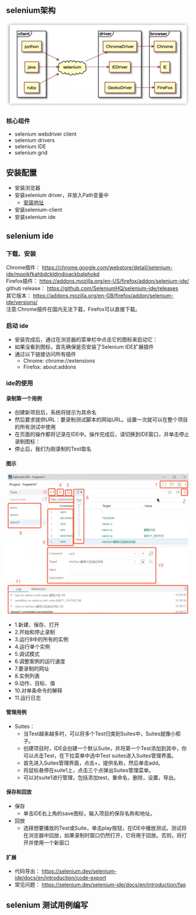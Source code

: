 ## selenium架构
![](./image/selenium架构.png)
### 核心组件
* selenium webdriver client
* selenium drivers
* selenium IDE
* selenium grid
## 安装配置
* 安装浏览器
* 安装selenium driver，并放入Path变量中
  * [安装地址](https://www.selenium.dev/documentation/webdriver/getting_started/install_drivers/)
* 安装selenium-client
* 安装selenium ide
## selenium ide
### 下载、安装
Chrome插件： https://chrome.google.com/webstore/detail/selenium-ide/mooikfkahbdckldjndioackbalphokd   
Firefox插件： https://addons.mozilla.org/en-US/firefox/addon/selenium-ide/   
github release： https://github.com/SeleniumHQ/selenium-ide/releases   
其它版本： https://addons.mozilla.org/en-GB/firefox/addon/selenium-ide/versions/   
注意:Chrome插件在国内无法下载，Firefox可以直接下载。
### 启动 ide
* 安装完成后，通过在浏览器的菜单栏中点击它的图标来启动它：
* 如果没看到图标，首先确保是否安装了Selenium IDE扩展插件
* 通过以下链接访问所有插件 
  * Chrome: chrome://extensions 
  * Firefox: about:addons
### ide的使用
#### 录制第一个用例
* 创建新项目后，系统将提示为其命名
* 然后要求提供URL：要录制测试脚本的网站URL。设置一次就可以在整个项目的所有测试中使用
* 在页面的操作都将记录在IDE中。操作完成后，请切换到IDE窗口，并单击停止录制图标：
* 停止后，我们为刚录制的Test取名
#### 图示
![](./image/seleniumIDE.png)
* 1.新建、保存、打开
* 2.开始和停止录制
* 3.运行8中的所有的实例
* 4.运行单个实例
* 5.调试模式
* 6.调整案例的运行速度
* 7.要录制的网址
* 8.实例列表
* 9.动作、目标、值
* 10.对单条命令的解释
* 11.运行日志
#### 管理用例
* Suites： 
  * 当Test越来越多时，可以将多个Test归类到Suites中，Suites就像小柜子。 
  * 创建项目时，IDE会创建一个默认Suite，并将第一个Test添加到其中，你可以点击Test，在下拉菜单中选中Test suites进入Suites管理界面。 
  * 首先进入Suites管理界面，点击+，提供名称，然后单击add。 
  * 将鼠标悬停在suite1上，点击三个点弹出Suites管理菜单。 
  * 可以对suite1进行管理，包括添加test，重命名，删除，设置，导出。
#### 保存和回放
* 保存 
  * 单击IDE右上角的save图标，输入项目的保存名称和地址。 
* 回放 
  * 选择想要播放的Test或Suite，单击play按钮，在IDE中播放测试。测试将在浏览器中回放，如果录制时窗口仍然打开，它将用于回放。否则，将打开并使用一个新窗口
#### 扩展
* 代码导出：
https://selenium.dev/selenium-ide/docs/en/introduction/code-export
* 常见问题：
https://selenium.dev/selenium-ide/docs/en/introduction/faq
## selenium 测试用例编写
